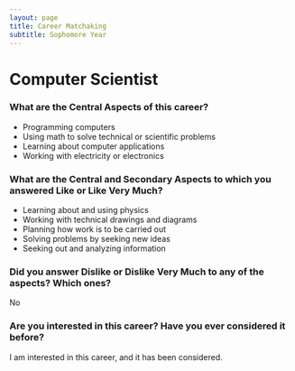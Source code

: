 ```yaml
---
layout: page
title: Career Matchaking
subtitle: Sophomore Year
---
```


# Computer Scientist

### What are the Central Aspects of this career? 
- Programming computers
- Using math to solve technical or scientific problems
- Learning about computer applications
- Working with electricity or electronics

### What are the Central and Secondary Aspects to which you answered Like or Like Very Much? 
- Learning about and using physics
- Working with technical drawings and diagrams
- Planning how work is to be carried out
- Solving problems by seeking new ideas
- Seeking out and analyzing information

### Did you answer Dislike or Dislike Very Much to any of the aspects? Which ones? 
No

### Are you interested in this career?  Have you ever considered it before?
I am interested in this career, and it has been considered.
